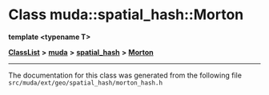 

# Class muda::spatial\_hash::Morton

**template &lt;typename T&gt;**



[**ClassList**](annotated.md) **>** [**muda**](namespacemuda.md) **>** [**spatial\_hash**](namespacemuda_1_1spatial__hash.md) **>** [**Morton**](classmuda_1_1spatial__hash_1_1_morton.md)







































































------------------------------
The documentation for this class was generated from the following file `src/muda/ext/geo/spatial_hash/morton_hash.h`

